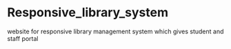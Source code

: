 # Responsive_library_system
website for responsive library management system which gives student and staff portal
